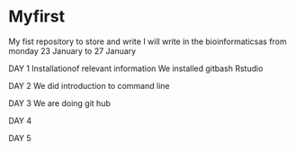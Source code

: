 # Myfirst
My fist repository to store and write
I will write in the bioinformaticsas from monday 23 January to 27 January

DAY 1
Installationof relevant information
We installed gitbash
Rstudio

DAY 2
We did introduction to command line

DAY 3
We are doing git hub

DAY 4

DAY 5

